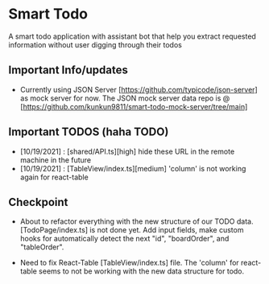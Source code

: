 # Smart Todo

A smart todo application with assistant bot that help you extract requested information without user digging through their todos

## Important Info/updates

- Currently using JSON Server [https://github.com/typicode/json-server] as mock server for now. The JSON mock server data repo is @ [https://github.com/kunkun9811/smart-todo-mock-server/tree/main]

## Important TODOS (haha TODO)

- [10/19/2021] : [shared/API.ts][high] hide these URL in the remote machine in the future
- [10/19/2021] : [TableView/index.ts][medium] 'column' is not working again for react-table

## Checkpoint

- About to refactor everything with the new structure of our TODO data. [TodoPage/index.ts] is not done yet. Add input fields, make custom hooks for automatically detect the next "id", "boardOrder", and "tableOrder".

- Need to fix React-Table [TableView/index.ts] file. The 'column' for react-table seems to not be working with the new data structure for todo.
